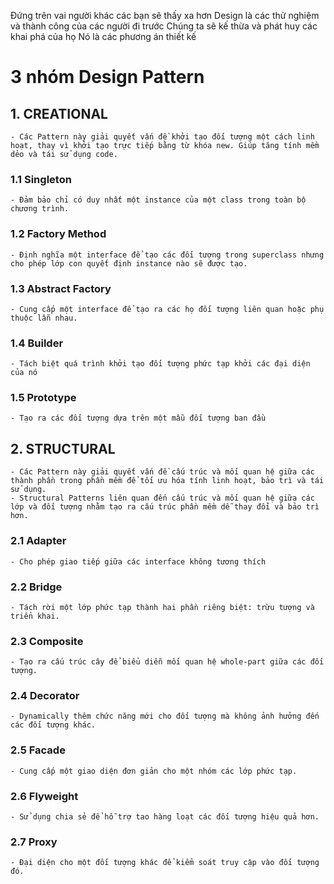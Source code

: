 Đứng trên vai người khác các bạn sẽ thấy xa hơn
Design là các thử nghiệm và thành công của các người đi trước
Chúng ta sẽ kế thừa và phát huy các khai phá của họ
Nó là các phương án thiết kế

# 3 nhóm Design Pattern

## 1. CREATIONAL
    - Các Pattern này giải quyết vấn đề khởi tạo đối tượng một cách linh hoạt, thay vì khởi tạo trực tiếp bằng từ khóa new. Giúp tăng tính mềm dẻo và tái sử dụng code.

### 1.1 Singleton
    - Đảm bảo chỉ có duy nhất một instance của một class trong toàn bộ chương trình.
### 1.2 Factory Method
    - Định nghĩa một interface để tạo các đối tượng trong superclass nhưng cho phép lớp con quyết định instance nào sẽ được tạo.
### 1.3 Abstract Factory
    - Cung cấp một interface để tạo ra các họ đối tượng liên quan hoặc phụ thuộc lẫn nhau.
### 1.4 Builder
    - Tách biệt quá trình khởi tạo đối tượng phức tạp khởi các đại diện của nó
### 1.5 Prototype
    - Tạo ra các đối tượng dựa trên một mẫu đối tượng ban đầu

## 2. STRUCTURAL
    - Các Pattern này giải quyết vấn đề cấu trúc và mối quan hệ giữa các thành phần trong phần mềm để tối ưu hóa tính linh hoạt, bảo trì và tái sử dụng.
    - Structural Patterns liên quan đến cấu trúc và mối quan hệ giữa các lớp và đối tượng nhằm tạo ra cấu trúc phần mềm dễ thay đổi và bảo trì hơn.

### 2.1 Adapter
    - Cho phép giao tiếp giữa các interface không tương thích

### 2.2 Bridge
    - Tách rời một lớp phức tạp thành hai phần riêng biệt: trừu tượng và triển khai.

### 2.3 Composite
    - Tạo ra cấu trúc cây để biểu diễn mối quan hệ whole-part giữa các đối tượng.

### 2.4 Decorator
    - Dynamically thêm chức năng mới cho đối tượng mà không ảnh hưởng đến các đối tượng khác.

### 2.5 Facade
    - Cung cấp một giao diện đơn giản cho một nhóm các lớp phức tạp.

### 2.6 Flyweight
    - Sử dụng chia sẻ để hỗ trợ tao hàng loạt các đối tượng hiệu quả hơn.

### 2.7 Proxy
    - Đại diện cho một đối tượng khác để kiểm soát truy cập vào đối tượng đó.